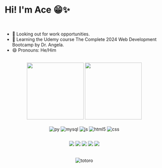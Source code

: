 # Hi! I'm Ace 😁✨

<br/>

- 🔭 Looking out for work opportunities.
- 🌱 Learning the Udemy course The Complete 2024 Web Development Bootcamp by Dr. Angela.
- 😄 Pronouns: He/Him

<br/>

<div align="center">
  <img height="180cm" src="https://github-readme-stats.vercel.app/api?username=AceEvann&show_icons=true&theme=slateorange"/>
  <img height="180cm" src="https://github-readme-stats.vercel.app/api/top-langs/?username=aceevann&layout=compact&langs_count=16&theme=slateorange"/>
</div>

<br/>

<div align="center" style="display: inline_block">
  <img align="center" alt="py" src="https://img.shields.io/badge/Python-3776AB?style=for-the-badge&logo=python&logoColor=white" />
  <img align="center" alt="mysql" src="https://img.shields.io/badge/MySQL-005C84?style=for-the-badge&logo=mysql&logoColor=white" />
  <img align="center" alt="js" src="https://img.shields.io/badge/JavaScript-F7DF1E?style=for-the-badge&logo=javascript&logoColor=black" />
  <img align="center" alt="html5" src="https://img.shields.io/badge/HTML5-E34F26?style=for-the-badge&logo=html5&logoColor=white" />
  <img align="center" alt="css" src="https://img.shields.io/badge/CSS3-1572B6?style=for-the-badge&logo=css3&logoColor=white" />
</div>

##

<div align="center"> 
  <a href="https://www.linkedin.com/in/christian-viana-de-souza-4aaa81236/" target="_blank"><img src="https://img.shields.io/badge/-LinkedIn-%230077B5?style=for-the-badge&logo=linkedin&logoColor=white" target="_blank"></a> 
  <a href = "mailto:christianvs923@gmail.com"><img src="https://img.shields.io/badge/-Gmail-%23333?style=for-the-badge&logo=gmail&logoColor=white" target="_blank"></a>
  <a href="https://discord.gg/wagxzStdcR" target="_blank"><img src="https://img.shields.io/badge/Discord-7289DA?style=for-the-badge&logo=discord&logoColor=white" target="_blank"></a> 
  <a href="https://www.instagram.com/ace__evan/" target="_blank"><img src="https://img.shields.io/badge/-Instagram-%23E4405F?style=for-the-badge&logo=instagram&logoColor=white" target="_blank"></a>
 	<a href="https://www.twitch.tv/ace_evan_" target="_blank"><img src="https://img.shields.io/badge/Twitch-9146FF?style=for-the-badge&logo=twitch&logoColor=white" target="_blank"></a> 
</div>

<br/>
<br/>

<div align="center">
  <img alaing=center alt="totoro" src="https://mir-s3-cdn-cf.behance.net/project_modules/hd/06a22446366801.5851795421436.gif" />
</div>
